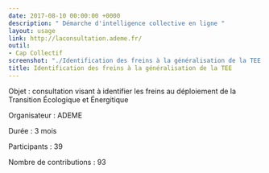 ```yaml
---
date: 2017-08-10 00:00:00 +0000
description: " Démarche d'intelligence collective en ligne "
layout: usage
link: http://laconsultation.ademe.fr/
outil:
- Cap Collectif
screenshot: "./Identification des freins à la généralisation de la TEE.png"
title: Identification des freins à la généralisation de la TEE
---
```



Objet : consultation visant à identifier les freins au déploiement de la Transition Écologique et Énergitique

Organisateur : ADEME

Durée : 3 mois

Participants : 39

Nombre de contributions : 93